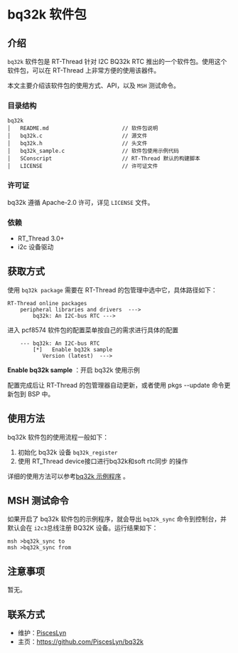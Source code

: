# bq32k 软件包

## 介绍

`bq32k` 软件包是 RT-Thread 针对 I2C BQ32k RTC 推出的一个软件包。使用这个软件包，可以在 RT-Thread 上非常方便的使用该器件。

本文主要介绍该软件包的使用方式、API，以及 `MSH` 测试命令。

### 目录结构

```
bq32k
│   README.md                       // 软件包说明
│   bq32k.c                         // 源文件
│   bq32k.h                         // 头文件
│   bq32k_sample.c                  // 软件包使用示例代码
│   SConscript                      // RT-Thread 默认的构建脚本
│   LICENSE                         // 许可证文件
```

### 许可证

bq32k 遵循 Apache-2.0 许可，详见 `LICENSE` 文件。

### 依赖

- RT_Thread 3.0+
- i2c 设备驱动

## 获取方式

使用 `bq32k package` 需要在 RT-Thread 的包管理中选中它，具体路径如下：

```
RT-Thread online packages
    peripheral libraries and drivers  --->
        bq32k: An I2C-bus RTC --->
```

进入 pcf8574 软件包的配置菜单按自己的需求进行具体的配置

```
    --- bq32k: An I2C-bus RTC                           
        [*]   Enable bq32k sample
           Version (latest)  --->
```

**Enable bq32k sample** ：开启 bq32k  使用示例

配置完成后让 RT-Thread 的包管理器自动更新，或者使用 pkgs --update 命令更新包到 BSP 中。

## 使用方法

bq32k 软件包的使用流程一般如下：

1. 初始化 bq32k 设备 `bq32k_register`
2. 使用 RT_Thread device接口进行bq32k和soft rtc同步 的操作

详细的使用方法可以参考[bq32k 示例程序](bq32k_sample.c) 。

## MSH 测试命令

如果开启了 bq32k 软件包的示例程序，就会导出 `bq32k_sync` 命令到控制台，并默认会在 `i2c3`总线注册 BQ32K 设备。运行结果如下：

```
msh >bq32k_sync to
msh >bq32k_sync from
```

## 注意事项

暂无。

## 联系方式

- 维护：[PiscesLyn](https://github.com/PiscesLyn)
- 主页：<https://github.com/PiscesLyn/bq32k>
